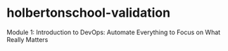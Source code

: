 # holbertonschool-validation
Module 1: Introduction to DevOps: Automate Everything to Focus on What Really Matters
